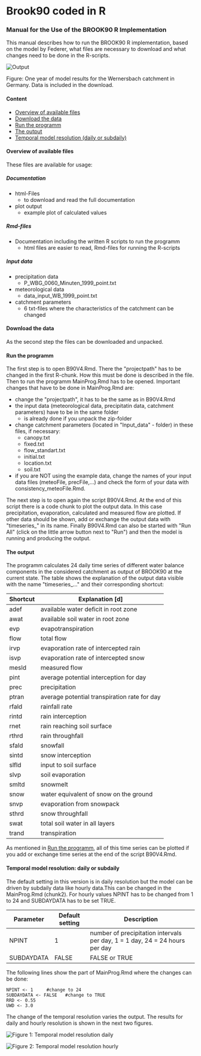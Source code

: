 # Brook90 coded in R

### Manual for the Use of the BROOK90 R Implementation
This manual describes how to run the BROOK90 R implementation, based on the model by Federer, what files are necessary to download and what changes need to be done in the R-scripts.

![Output](https://github.com/rkronen/Brook90_R/blob/master/Documentation/Plot_Output/model_results.png)

Figure: One year of model results for the Wernersbach catchment in Germany. Data is included in the download.

#### Content

* [Overview of available files](#overview-of-available-files)
* [Download the data](#download-the-data)
* [Run the programm](#run-the-programm)
* [The output](#the-output)
* [Temporal model resolution (daily or subdaily)](#temporal-model-resolution-:-daily-or-subdaily)

#### Overview of available files
These files are available for usage:

##### Documentation
* html-Files
  + to download and read the full documentation
* plot output
  + example plot of calculated values
  
##### Rmd-files
* Documentation including the written R scripts to run the programm
  + html files are easier to read, Rmd-files for running the R-scripts

##### Input data
* precipitation data
    + P_WBG_0060_Minuten_1999_point.txt
* meteorological data
    + data_input_WB_1999_point.txt
* catchment parameters
    + 6 txt-files where the characteristics of the catchment can be changed

#### Download the data
As the second step the files can be downloaded and unpacked. 

#### Run the programm
The first step is to open B90V4.Rmd. There the "projectpath" has to be changed in the first R-chunk. How this must be done is described in the file. Then to run the programm MainProg.Rmd has to be opened. Important changes that have to be done in MainProg.Rmd are:

* change the "projectpath", it has to be the same as in B90V4.Rmd
* the input data (meteorological data, precipitatin data, catchment parameters) have to be in the same folder 
  + is already done if you unpack the zip-folder
* change catchment parameters (located in "Input_data" - folder) in these files, if necessary:
    + canopy.txt
    + fixed.txt
    + flow_standart.txt
    + initial.txt
    + location.txt
    + soil.txt
* if you are NOT using the example data, change the names of your input data files (meteoFile, precFile,...) and check the form of your data with consistency_meteoFile.Rmd.

The next step is to open again the script B90V4.Rmd. At the end of this script there is a code chunk to plot the output data. In this case precipitation, evaporation, calculated and measured flow are plotted. If other data should be shown, add or exchange the output data with "timeseries_" in its name. Finally B90V4.Rmd can also be started with "Run All" (click on the little arrow button next to "Run") and then the model is running and producing the output.

#### The output
The programm calculates 24 daily time series of different water balance components in the considered catchment as output of BROOK90 at the current state. The table shows the explanation of the output data visible with the name "timeseries_..." and their corresponding shortcut:

Shortcut|Explanation [d]
--------|-------------------------------------
adef    |available water deficit in root zone
awat    |available soil water in root zone
evp     |evapotranspiration
flow    |total flow
irvp    |evaporation rate of intercepted rain
isvp    |evaporation rate of intercepted snow
mesld   |measured flow
pint    |average potential interception for day
prec    |precipitation
ptran   |average potential transpiration rate for day
rfald   |rainfall rate
rintd   |rain interception
rnet    |rain reaching soil surface
rthrd   |rain throughfall
sfald   |snowfall
sintd   |snow interception
slfld   |input to soil surface
slvp    |soil evaporation
smltd   |snowmelt
snow    |water equivalent of snow on the ground
snvp    |evaporation from snowpack
sthrd   |snow throughfall
swat    |total soil water in all layers
trand   |transpiration

As mentioned in [Run the programm](#run-the-programm), all of this time series can be plotted if you add or exchange time series at the end of the script B90V4.Rmd.

#### Temporal model resolution: daily or subdaily
The default setting in this version is in daily resolution but the model can be driven by subdaily data like hourly data.This can be changed in the MainProg.Rmd (chunk2). For hourly values NPINT has to be changed from 1 to 24 and SUBDAYDATA has to be set TRUE. 

Parameter |Default setting|Description
----------|---------------|-------------
NPINT     |1      |number of precipitation intervals per day,  1 = 1 day, 24 = 24 hours per day
SUBDAYDATA|FALSE  |FALSE or TRUE

The following lines show the part of MainProg.Rmd where the changes can be done:

```{r chunk2}
NPINT <- 1     #change to 24    
SUBDAYDATA <- FALSE   #change to TRUE
RRD <- 0.55
UWD <- 3.0
```

The change of the temporal resolution varies the output. The results for daily and hourly resolution is shown in the next two figures.

![Figure 1: Temporal model resolution daily](C:\Users\LM\Documents\BROOK90\Documentation\Rmd_files\B90V4_files\figure-markdown_github\daily_values.png)

![Figure 2: Temporal model resolution hourly](C:\Users\LM\Documents\BROOK90\Documentation\Rmd_files\B90V4_files\figure-markdown_github\hourly_values.png)
